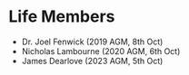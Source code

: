 # Life Members

- Dr. Joel Fenwick (2019 AGM, 8th Oct)
- Nicholas Lambourne (2020 AGM, 6th Oct)
- James Dearlove (2023 AGM, 5th Oct)
